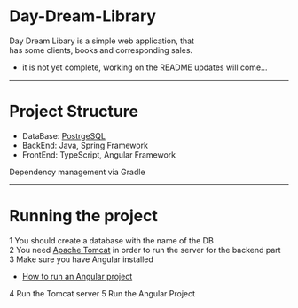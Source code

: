 # Day-Dream-Library

Day Dream Libary is a simple web application, that  <br/>
has some clients, books and corresponding sales.

* it is not yet complete, working on the README
updates will come...

---

# Project Structure

- DataBase: [PostrgeSQL](https://www.postgresql.org/)
- BackEnd: Java, Spring Framework
- FrontEnd: TypeScript, Angular Framework

Dependency management via  Gradle

---

# Running the project

1 You should create a database with the name of the DB <br/>
2 You need [Apache Tomcat](http://tomcat.apache.org/) in order to run the server for the backend part<br/>
3 Make sure you have Angular installed
  - [How to run an Angular project](https://angular.io/guide/setup-local)
  
4  Run the Tomcat server
5 Run the Angular Project
